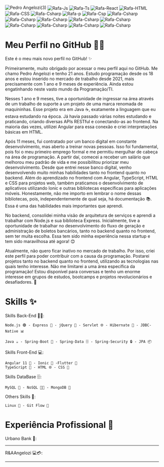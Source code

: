 
![Pedro Angelozi(3)](https://github.com/PedroEnriqueAngelozi/PedroEnriqueAngelozi/assets/139080962/78712906-452c-42b0-bcc3-678bc146a2ac)
  <img align="center" alt="Rafa-Js" src="https://img.shields.io/badge/Node.js-43853D?style=for-the-badge&logo=node.js&logoColor=white">
  <img align="center" alt="Rafa-Ts" src="https://img.shields.io/badge/Java-ED8B00?style=for-the-badge&logo=java&logoColor=white">
  <img align="center" alt="Rafa-React"  src="https://img.shields.io/badge/Spring-6DB33F?style=for-the-badge&logo=spring&logoColor=white">
  <img align="center" alt="Rafa-HTML"  src="https://img.shields.io/badge/Express.js-404D59?style=for-the-badge">
  <img align="center" alt="Rafa-CSS"  src="https://img.shields.io/badge/jQuery-0769AD?style=for-the-badge&logo=jquery&logoColor=white">
  <img align="center" alt="Rafa-Csharp"  src="https://img.shields.io/badge/HTML5-E34F26?style=for-the-badge&logo=html5&logoColor=white">
  <img align="center" alt="Rafa-p"  src="https://img.shields.io/badge/CSS3-1572B6?style=for-the-badge&logo=css3&logoColor=white">
  <img align="center" alt="Rafa-Csp"  src="https://img.shields.io/badge/AngularJS-E23237?style=for-the-badge&logo=angularjs&logoColor=white">
  <img align="center" alt="Rafa-Csharp"  src="https://img.shields.io/badge/TypeScript-007ACC?style=for-the-badge&logo=typescript&logoColor=white">
  <img align="center" alt="Rafa-Csharp"  src="https://img.shields.io/badge/Bootstrap-563D7C?style=for-the-badge&logo=bootstrap&logoColor=white">
  <img align="center" alt="Rafa-Csharp"  src="https://img.shields.io/badge/MongoDB-4EA94B?style=for-the-badge&logo=mongodb&logoColor=white">
  <img align="center" alt="Rafa-Csharp"  src="https://img.shields.io/badge/MySQL-00000F?style=for-the-badge&logo=mysql&logoColor=white">
  <img align="center" alt="Rafa-Csharp"  src="https://img.shields.io/badge/Linux-E34F26?style=for-the-badge&logo=linux&logoColor=black">
  <img align="center" alt="Rafa-Csharp"  src="https://img.shields.io/badge/Windows-017AD7?style=for-the-badge&logo=windows&logoColor=white">
  <img align="center" alt="Rafa-Csharp"  src="https://img.shields.io/badge/Git-E34F26?style=for-the-badge&logo=git&logoColor=white">
  <img align="center" alt="Rafa-Csharp"  src="https://img.shields.io/badge/Heroku-430098?style=for-the-badge&logo=heroku&logoColor=white">
  <img align="center" alt="Rafa-Csharp"  src="https://img.shields.io/badge/Flutter-02569B?style=for-the-badge&logo=flutter&logoColor=white">

<!--
**PedroEnriqueAngelozi/PedroEnriqueAngelozi** is a ✨ _special_ ✨ repository because its `README.md` (this file) appears on your GitHub profile.

Here are some ideas to get you started:

- 🔭 I’m currently working on ...
- 🌱 I’m currently learning ...
- 👯 I’m looking to collaborate on ...
- 🤔 I’m looking for help with ...
- 💬 Ask me about ...
- 📫 How to reach me: ...
- 😄 Pronouns: ...
- ⚡ Fun fact: ...
-->
# Meu Perfil no GitHub 👨‍💻

Este é o meu mais novo perfil no GitHub! ✨

Primeiramente, muito obrigado por acessar o meu perfil aqui no GitHub. Me chamo Pedro Angelozi e tenho 21 anos. Estudo programação desde os 18 anos e estou inserido no mercado de trabalho desde 2021, mais precisamente com 1 ano e 9 meses de experiência. Ainda estou engatinhando neste vasto mundo da Programação/TI.

Nesses 1 ano e 9 meses, tive a oportunidade de ingressar na área através de um trabalho de suporte a um projeto de uma marca renomada de maquininhas. Esse projeto era em Java ☕️, exatamente a linguagem que eu estava estudando na época. Já havia passado várias noites estudando e praticando, criando diversas APIs RESTful e conectando-as ao frontend. Na maioria das vezes, utilizei Angular para essa conexão e criei interpretações básicas em HTML.

Após 11 meses, fui contratado por um banco digital em constante desenvolvimento, mas aberto a treinar novas pessoas. Isso foi fundamental, pois foi o meu primeiro emprego formal e me permitiu mergulhar de cabeça na área de programação. A partir daí, comecei a receber um salário que melhorou meu padrão de vida e me possibilitou priorizar meu desenvolvimento. Desde que entrei nesse banco digital, venho desenvolvendo muito minhas habilidades tanto no frontend quanto no backend. Além do aprendizado no frontend com Angular, TypeScript, HTML e CSS para projetos web, também praticamos o desenvolvimento de aplicativos utilizando Ionic e outras bibliotecas específicas para aplicações móveis. Honestamente, não me importo em lembrar o nome dessas bibliotecas, pois, independentemente de qual seja, há documentação 📚. Essa é uma das habilidades mais importantes que aprendi.

No backend, consolidei minha visão de arquitetura de serviços e aprendi a trabalhar com Node.js e sua biblioteca Express. Inicialmente, tive a oportunidade de trabalhar no desenvolvimento do fluxo de geração e administração de boletos bancários, tanto no backend quanto no frontend, sem ter muita escolha. Essa tem sido minha experiência nessa startup e tem sido maravilhosa até agora! 😊

Atualmente, não quero ficar inativo no mercado de trabalho. Por isso, criei este perfil para poder contribuir com a causa da programação. Postarei projetos tanto no backend quanto no frontend, utilizando as tecnologias nas quais tenho interesse. Não me limitarei a uma área específica da programação! Estou disponível para conversas e tenho um enorme interesse em grupos de estudos, bootcamps e projetos revolucionários e desafiadores. 🚀


# Skills ✨

Skills Back-End 👨‍💻:

    Node.js 🟢 - Express 🚀 - jQuery 🤝 - Servlet 🌐 - Hibernate 🌙 - JDBC-Native 📊

    Java ☕️ - Spring-Boot 🌱 - Spring-Data 🗄️ - Spring-Security 🔒 - JPA 📦  

Skills Front-End 💻:

    Angular 11 🔺 - Ionic 📱 -Flutter 🦋
    TypeScript 📜 - HTML 🌐 - CSS 🎨

Skills DataBase 🗄️: 

    MySQL 🐬 - NoSQL 🚫🐬 - MongoDB 🍃

Others Skills 🌟:

    Linux 🐧 - Git Flow 🌊

# Experiência Profissional 💼

Urbano Bank 🏦:

------------------------------

R&AAngelozi 💻💳: 

------------------------------

